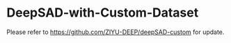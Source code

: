 # DeepSAD-with-Custom-Dataset

Please refer to https://github.com/ZIYU-DEEP/deepSAD-custom for update.
